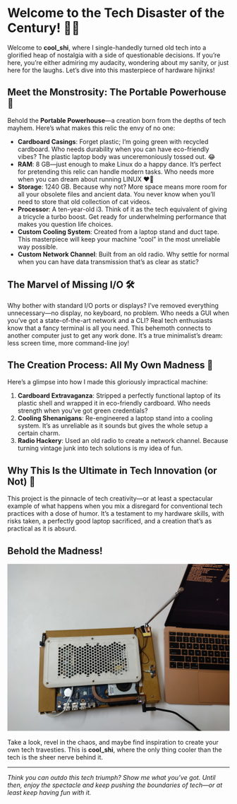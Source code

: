 # Welcome to the Tech Disaster of the Century! 🤷‍♂️

Welcome to **cool_shi**, where I single-handedly turned old tech into a glorified heap of nostalgia with a side of questionable decisions. If you’re here, you’re either admiring my audacity, wondering about my sanity, or just here for the laughs. Let’s dive into this masterpiece of hardware hijinks!

## Meet the Monstrosity: The Portable Powerhouse 🤯

Behold the **Portable Powerhouse**—a creation born from the depths of tech mayhem. Here’s what makes this relic the envy of no one:

- **Cardboard Casings**: Forget plastic; I’m going green with recycled cardboard. Who needs durability when you can have eco-friendly vibes? The plastic laptop body was unceremoniously tossed out. 😂
- **RAM**: 8 GB—just enough to make Linux do a happy dance. It’s perfect for pretending this relic can handle modern tasks. Who needs more when you can dream about running LINUX ❤️‍🔥
- **Storage**: 1240 GB. Because why not? More space means more room for all your obsolete files and ancient data. You never know when you’ll need to store that old collection of cat videos.
- **Processor**: A ten-year-old i3. Think of it as the tech equivalent of giving a tricycle a turbo boost. Get ready for underwhelming performance that makes you question life choices.
- **Custom Cooling System**: Created from a laptop stand and duct tape. This masterpiece will keep your machine “cool” in the most unreliable way possible.
- **Custom Network Channel**: Built from an old radio. Why settle for normal when you can have data transmission that’s as clear as static?

## The Marvel of Missing I/O 🛠️

Why bother with standard I/O ports or displays? I’ve removed everything unnecessary—no display, no keyboard, no problem. Who needs a GUI when you’ve got a state-of-the-art network and a CLI? Real tech enthusiasts know that a fancy terminal is all you need. This behemoth connects to another computer just to get any work done. It’s a true minimalist’s dream: less screen time, more command-line joy!

## The Creation Process: All My Own Madness 🔧

Here’s a glimpse into how I made this gloriously impractical machine:

1. **Cardboard Extravaganza**: Stripped a perfectly functional laptop of its plastic shell and wrapped it in eco-friendly cardboard. Who needs strength when you’ve got green credentials?
2. **Cooling Shenanigans**: Re-engineered a laptop stand into a cooling system. It’s as unreliable as it sounds but gives the whole setup a certain charm.
3. **Radio Hackery**: Used an old radio to create a network channel. Because turning vintage junk into tech solutions is my idea of fun.

## Why This Is the Ultimate in Tech Innovation (or Not) 🎉

This project is the pinnacle of tech creativity—or at least a spectacular example of what happens when you mix a disregard for conventional tech practices with a dose of humor. It’s a testament to my hardware skills, with risks taken, a perfectly good laptop sacrificed, and a creation that’s as practical as it is absurd.

## Behold the Madness!

![Portable Powerhouse](Monster.jpeg)

Take a look, revel in the chaos, and maybe find inspiration to create your own tech travesties. This is **cool_shi**, where the only thing cooler than the tech is the sheer nerve behind it.

---

_Think you can outdo this tech triumph? Show me what you’ve got. Until then, enjoy the spectacle and keep pushing the boundaries of tech—or at least keep having fun with it._